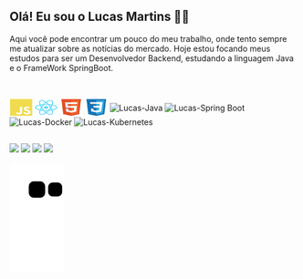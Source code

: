 ## Olá! Eu sou o Lucas Martins 🚀🚀
Aqui você pode encontrar um pouco do meu trabalho, onde tento sempre me atualizar sobre as notícias do mercado. Hoje estou focando meus estudos para ser um Desenvolvedor Backend, estudando a linguagem Java e o FrameWork SpringBoot.

##

<div style="display: inline_block"><br>
  <img align="center" alt="Lucas-Js" height="30" width="40" src="https://raw.githubusercontent.com/devicons/devicon/master/icons/javascript/javascript-plain.svg">
  <img align="center" alt="Lucas-React" height="30" width="40" src="https://raw.githubusercontent.com/devicons/devicon/master/icons/react/react-original.svg">
  <img align="center" alt="Lucas-HTML" height="30" width="40" src="https://raw.githubusercontent.com/devicons/devicon/master/icons/html5/html5-original.svg">
  <img align="center" alt="Lucas-CSS" height="30" width="40" src="https://raw.githubusercontent.com/devicons/devicon/master/icons/css3/css3-original.svg">
  <img align="center" alt="Lucas-Java" height="40" width="40" src="https://cdn-icons-png.flaticon.com/512/226/226777.png">
  <img align="center" alt="Lucas-Spring Boot" height="30" width="40" src="https://static-00.iconduck.com/assets.00/spring-icon-256x256-2efvkvky.png">
  <img align="center" alt="Lucas-Docker" height="30" width="40" src="http://www.cloudlabs.com.br/wp-content/uploads/2017/07/whale-docker-logo.png">
  <img align="center" alt="Lucas-Kubernetes" height="40" width="40" src="https://butecotecnologico.com.br/kubernetes-explicado/k8s-logo.png">
</div>

##

<div>
  <a href = "https://gitlab.com/lucas.martins.fsa"><img src="https://img.shields.io/badge/GitLab-330F63?style=for-the-badge&logo=gitlab&logoColor=white" target="_blank"></a>
  <a href = "mailto:lucas.martins.fsa@gmail.com"><img src="https://img.shields.io/badge/Gmail-D14836?style=for-the-badge&logo=gmail&logoColor=white"></a>
  <a href="https://www.linkedin.com/in/lucas-martins-arruda/" target="_blank"><img src="https://img.shields.io/badge/-LinkedIn-%230077B5?style=for-the-badge&logo=linkedin&logoColor=white" target="_blank"></a>
  <a href="https://api.whatsapp.com/send?phone=5561992982212" target="_blank"><img src="https://img.shields.io/badge/WhatsApp-25D366?style=for-the-badge&logo=whatsapp&logoColor=white" target="_blank"></a> 
 
  ![Snake animation](https://github.com/rafaballerini/rafaballerini/blob/output/github-contribution-grid-snake.svg)
 
</div>
